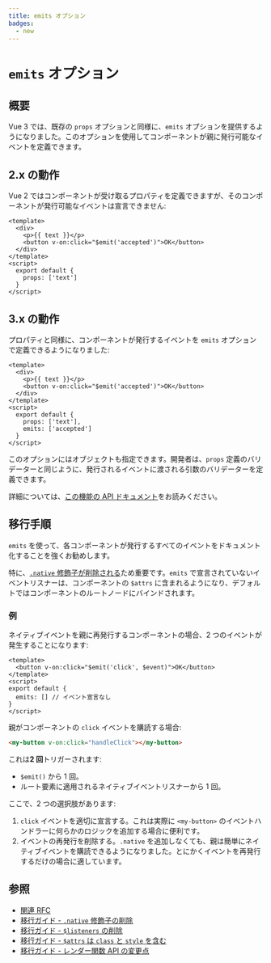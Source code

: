 ```yaml
---
title: emits オプション
badges:
  - new
---
```


# `emits` オプション <MigrationBadges :badges="$frontmatter.badges" />

## 概要

Vue 3 では、既存の `props` オプションと同様に、`emits` オプションを提供するようになりました。このオプションを使用してコンポーネントが親に発行可能なイベントを定義できます。

## 2.x の動作

Vue 2 ではコンポーネントが受け取るプロパティを定義できますが、そのコンポーネントが発行可能なイベントは宣言できません:

```vue
<template>
  <div>
    <p>{{ text }}</p>
    <button v-on:click="$emit('accepted')">OK</button>
  </div>
</template>
<script>
  export default {
    props: ['text']
  }
</script>
```

## 3.x の動作

プロパティと同様に、コンポーネントが発行するイベントを `emits` オプションで定義できるようになりました:

```vue
<template>
  <div>
    <p>{{ text }}</p>
    <button v-on:click="$emit('accepted')">OK</button>
  </div>
</template>
<script>
  export default {
    props: ['text'],
    emits: ['accepted']
  }
</script>
```

このオプションにはオブジェクトも指定できます。開発者は、`props` 定義のバリデーターと同じように、発行されるイベントに渡される引数のバリデーターを定義できます。

詳細については、[この機能の API ドキュメント](https://ja.vuejs.org/api/options-state.html#emits)をお読みください。

## 移行手順

`emits` を使って、各コンポーネントが発行するすべてのイベントをドキュメント化することを強くお勧めします。

特に、[`.native` 修飾子が削除される](./v-on-native-modifier-removed.md)ため重要です。`emits` で宣言されていないイベントリスナーは、コンポーネントの `$attrs` に含まれるようになり、デフォルトではコンポーネントのルートノードにバインドされます。

### 例

ネイティブイベントを親に再発行するコンポーネントの場合、2 つのイベントが発生することになります:

```vue
<template>
  <button v-on:click="$emit('click', $event)">OK</button>
</template>
<script>
export default {
  emits: [] // イベント宣言なし
}
</script>
```

親がコンポーネントの `click` イベントを購読する場合:

```html
<my-button v-on:click="handleClick"></my-button>
```

これは**2 回**トリガーされます:

- `$emit()` から 1 回。
- ルート要素に適用されるネイティブイベントリスナーから 1 回。

ここで、2 つの選択肢があります:

1. `click` イベントを適切に宣言する。これは実際に `<my-button>` のイベントハンドラーに何らかのロジックを追加する場合に便利です。
2. イベントの再発行を削除する。`.native` を追加しなくても、親は簡単にネイティブイベントを購読できるようになりました。とにかくイベントを再発行するだけの場合に適しています。

## 参照

- [関連 RFC](https://github.com/vuejs/rfcs/blob/master/active-rfcs/0030-emits-option.md)
- [移行ガイド - `.native` 修飾子の削除](./v-on-native-modifier-removed.md)
- [移行ガイド - `$listeners` の削除](./listeners-removed.md)
- [移行ガイド - `$attrs` は `class` と `style` を含む](./attrs-includes-class-style.md)
- [移行ガイド - レンダー関数 API の変更点](./render-function-api.md)
